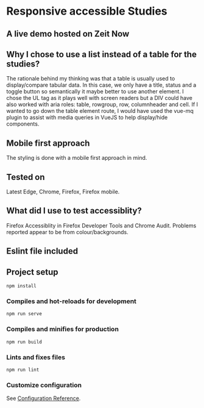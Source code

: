 # Responsive accessible Studies

## A live demo hosted on Zeit Now


## Why I chose to use a list instead of a table for the studies?
The rationale behind my thinking was that a table is usually used to display/compare tabular data. In this case, we only have a title, status and a toggle button so semantically it maybe better to use another element. I chose the UL tag as it plays 
well with screen readers but a DIV could have also worked with aria roles: table, rowgroup, row, columnheader and cell.
If I wanted to go down the table element route, I would have used the vue-mq plugin to assist with media queries in VueJS to help display/hide components.

## Mobile first approach
The styling is done with a mobile first approach in mind.

## Tested on
Latest Edge, Chrome, Firefox, Firefox mobile.

## What did I use to test accessiblity?
Firefox Accessiblity in Firefox Developer Tools and Chrome Audit.
Problems reported appear to be from colour/backgrounds.

## Eslint file included

## Project setup
```
npm install
```

### Compiles and hot-reloads for development
```
npm run serve
```

### Compiles and minifies for production
```
npm run build
```

### Lints and fixes files
```
npm run lint
```

### Customize configuration
See [Configuration Reference](https://cli.vuejs.org/config/).
